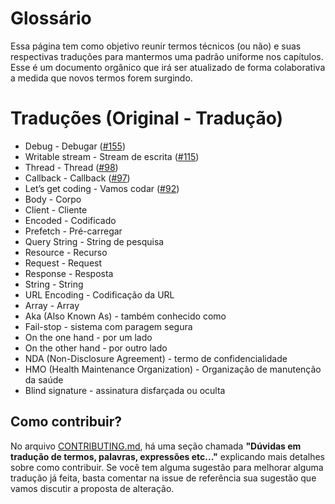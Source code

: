 # Glossário
Essa página tem como objetivo reunir termos técnicos (ou não) e suas respectivas traduções para mantermos uma padrão uniforme nos capítulos.  Esse é um documento orgânico que irá ser atualizado de forma colaborativa a medida que novos termos forem surgindo.

# Traduções (Original - Tradução)

* Debug - Debugar ([#155](https://github.com/braziljs/eloquente-javascript/issues/155))
* Writable stream - Stream de escrita ([#115](https://github.com/braziljs/eloquente-javascript/issues/115))
* Thread - Thread ([#98](https://github.com/braziljs/eloquente-javascript/issues/98))
* Callback - Callback ([#97](https://github.com/braziljs/eloquente-javascript/issues/97))
* Let’s get coding - Vamos codar ([#92](https://github.com/braziljs/eloquente-javascript/issues/92))
* Body - Corpo 
* Client - Cliente
* Encoded - Codificado
* Prefetch - Pré-carregar
* Query String - String de pesquisa
* Resource - Recurso
* Request - Request
* Response - Resposta
* String - String
* URL Encoding - Codificação da URL
* Array - Array
* Aka (Also Known As) - também conhecido como
* Fail-stop - sistema com paragem segura
* On the one hand - por um lado
* On the other hand - por outro lado
* NDA (Non-Disclosure Agreement) - termo de confidencialidade
* HMO (Health Maintenance Organization) - Organização de manutenção da saúde
* Blind signature - assinatura disfarçada ou oculta

## Como contribuir?

No arquivo [CONTRIBUTING.md](https://github.com/braziljs/eloquente-javascript/blob/master/CONTRIBUTING.md), há uma seção chamada **"Dúvidas em tradução de termos, palavras, expressões etc..."** explicando mais detalhes sobre como contribuir. Se você tem alguma sugestão para melhorar alguma tradução já feita, basta comentar na issue de referência sua sugestão que vamos discutir a proposta de alteração.


[CONTRIBUTING.md]: https://github.com/cypherpunksbr/cypherpunks.com.br/blob/master/CONTRIBUTING.md
[#92]: https://github.com/braziljs/eloquente-javascript/issues/92
[#97]: https://github.com/braziljs/eloquente-javascript/issues/97
[#98]: https://github.com/braziljs/eloquente-javascript/issues/98
[#115]: https://github.com/braziljs/eloquente-javascript/issues/115
[#155]: https://github.com/braziljs/eloquente-javascript/issues/155
